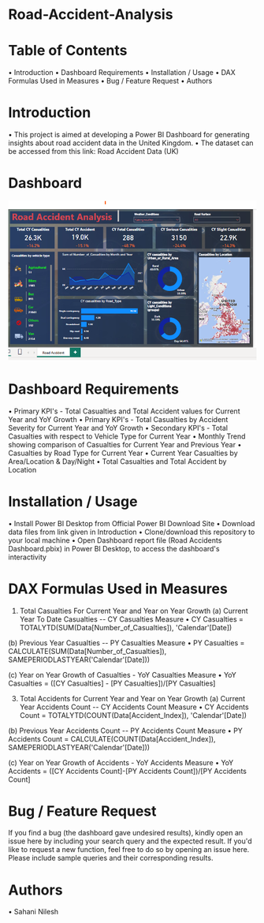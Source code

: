 # Road-Accident-Analysis

# Table of Contents
•	Introduction
•	Dashboard Requirements
•	Installation / Usage
•	DAX Formulas Used in Measures
•	Bug / Feature Request
•	Authors

# Introduction
•	This project is aimed at developing a Power BI Dashboard for generating insights about road accident data in the United Kingdom.
•	The dataset can be accessed from this link: Road Accident Data (UK)
# Dashboard
![image](https://github.com/SahaniNilesh/Road-Accident-Analysis/blob/main/picture/road_accident.png?raw=true)

# Dashboard Requirements
•	Primary KPI's - Total Casualties and Total Accident values for Current Year and YoY Growth
•	Primary KPI's - Total Casualties by Accident Severity for Current Year and YoY Growth
•	Secondary KPI's - Total Casualties with respect to Vehicle Type for Current Year
•	Monthly Trend showing comparison of Casualties for Current Year and Previous Year
•	Casualties by Road Type for Current Year
•	Current Year Casualties by Area/Location & Day/Night
•	Total Casualties and Total Accident by Location
# Installation / Usage
•	Install Power BI Desktop from Official Power BI Download Site
•	Download data files from link given in Introduction
•	Clone/download this repository to your local machine
•	Open Dashboard report file (Road Accidents Dashboard.pbix) in Power BI Desktop, to access the dashboard's interactivity
# DAX Formulas Used in Measures
1. Total Casualties For Current Year and Year on Year Growth
(a) Current Year To Date Casualties -- CY Casualties Measure
•	CY Casualties = TOTALYTD(SUM(Data[Number_of_Casualties]), 'Calendar'[Date])

(b) Previous Year Casualties -- PY Casualties Measure
•	PY Casualties = CALCULATE(SUM(Data[Number_of_Casualties]), SAMEPERIODLASTYEAR('Calendar'[Date]))

(c) Year on Year Growth of Casualties - YoY Casualties Measure
•	YoY Casualties = ([CY Casualties] - [PY Casualties])/[PY Casualties]

3. Total Accidents for Current Year and Year on Year Growth
(a) Current Year Accidents Count -- CY Accidents Count Measure
•	CY Accidents Count = TOTALYTD(COUNT(Data[Accident_Index]), 'Calendar'[Date])

(b) Previous Year Accidents Count -- PY Accidents Count Measure
•	PY Accidents Count = CALCULATE(COUNT(Data[Accident_Index]), SAMEPERIODLASTYEAR('Calendar'[Date]))

(c) Year on Year Growth of Accidents - YoY Accidents Measure
•	YoY Accidents = ([CY Accidents Count]-[PY Accidents Count])/[PY Accidents Count]

# Bug / Feature Request
If you find a bug (the dashboard gave undesired results), kindly open an issue here by including your search query and the expected result.
If you'd like to request a new function, feel free to do so by opening an issue here. Please include sample queries and their corresponding results.
# Authors
•	Sahani Nilesh
